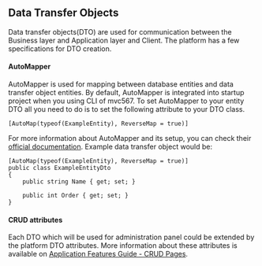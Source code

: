 ## Data Transfer Objects

Data transfer objects(DTO) are used for communication between the Business layer and Application layer and Client. The platform has a few specifications for DTO creation.

#### AutoMapper
AutoMapper is used for mapping between database entities and data transfer object entities. By default, AutoMapper is integrated into startup project when you using CLI of mvc567. To set AutoMapper to your entity DTO all you need to do is to set the following attribute to your DTO class.
```
[AutoMap(typeof(ExampleEntity), ReverseMap = true)]
``` 
For more information about AutoMapper and its setup, you can check their [official documentation](https://docs.automapper.org/en/stable/).
Example data transfer object would be:
```
[AutoMap(typeof(ExampleEntity), ReverseMap = true)]
public class ExampleEntityDto
{
    public string Name { get; set; }
    
    public int Order { get; set; }
}
```

#### CRUD attributes

Each DTO which will be used for administration panel could be extended by the platform DTO attributes. More information about these attributes is available on [Application Features Guide - CRUD Pages](https://mvc567.com/documentations/application-features-guide/crud-pages).
